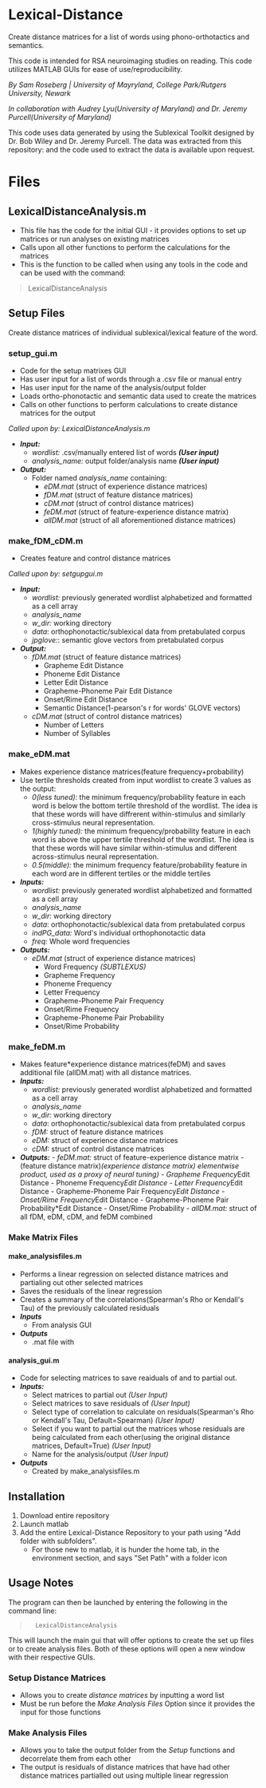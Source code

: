 # Lexical-Distance
Create distance matrices for a list of words using phono-orthotactics and semantics.

This code is intended for RSA neuroimaging studies on reading. This code utilizes MATLAB GUIs for ease of use/reproducibility. 

*By Sam Roseberg | University of Mayryland, College Park/Rutgers University, Newark*

*In collaboration with Audrey Lyu(University of Maryland) and Dr. Jeremy Purcell(University of Maryland)*

This code uses data generated by using the Sublexical Toolkit designed by Dr. Bob Wiley and Dr. Jeremy Purcell. The data was extracted from this repository: <put pg toolkit repository> and the code used to extract the data is available upon request. 

# Files
## LexicalDistanceAnalysis.m
- This file has the code for the initial GUI - it provides options to set up matrices or run analyses on existing matrices
- Calls upon all other functions to perform the calculations for the matrices
- This is the function to be called when using any tools in the code and can be used with the command:  
 >LexicalDistanceAnalysis
## Setup Files
Create distance matrices of individual sublexical/lexical feature of the word. 
### setup_gui.m
- Code for the setup matrixes GUI
- Has user input for a list of words through a .csv file or manual entry
- Has user input for the name of the analysis/output folder
- Loads ortho-phonotactic and semantic data used to create the matrices
- Calls on other functions to perform calculations to create distance matrices for the output

*Called upon by: LexicalDistanceAnalysis.m*

- ***Input:***
    - *wordlist:*  .csv/manually entered list of words ***(User input)***
    - *analysis_name:* output folder/analysis name ***(User input)***
- ***Output:***
    - Folder named *analysis_name* containing:
        - *eDM.mat* (struct of experience distance matrices)
        - *fDM.mat* (struct of feature distance matrices)
        - *cDM.mat* (struct of control distance matrices)
        - *feDM.mat* (struct of feature-experience distance matrix)
        - *allDM.mat* (struct of all aforementioned distance matrices)

### make_fDM_cDM.m
- Creates feature and control distance matrices  

*Called upon by: setgupgui.m*
- ***Input:***
    - *wordlist:* previously generated wordlist alphabetized and formatted as a cell array
    - *analysis_name*
    - *w_dir:* working directory
    - *data*: orthophonotactic/sublexical data from pretabulated corpus
    - *jpglove:*: semantic glove vectors from pretabulated corpus
- ***Output:***
    - *fDM.mat* (struct of feature distance matrices)
        - Grapheme Edit Distance
        - Phoneme Edit Distance
        - Letter Edit Distance
        - Grapheme-Phoneme Pair Edit Distance 
        - Onset/Rime Edit Distance
        - Semantic Distance(1-pearson's r for words' GLOVE vectors)
    - *cDM.mat* (struct of control distance matrices)
        - Number of Letters
        - Number of Syllables

### make_eDM.mat
- Makes experience distance matrices(feature frequency+probability)
- Use tertile thresholds created from input wordlist to create 3 values as the output: 
    - *0(less tuned):* the minimum frequency/probability feature in each word is below the bottom tertile threshold of the wordlist. The idea is that these words will have diffrerent within-stimulus and similarly cross-stimulus neural representation. 
    - *1(highly tuned):* the minimum frequency/probability feature in each word is above the upper tertile threshold of the wordlist. The idea is that these words will have similar within-stimulus and different across-stimulus neural representation. 
    - *0.5(middle):* the minimum frequency feature/probability feature in each word are in different tertiles or the middle tertiles 
- ***Inputs:***
    - *wordlist:* previously generated wordlist alphabetized and formatted as a cell array
    - *analysis_name*
    - *w_dir:* working directory
    - *data*: orthophonotactic/sublexical data from pretabulated corpus
    - *indPG_data:* Word's individual orthophonotactic data
    - *freq:* Whole word frequencies
- ***Outputs:***
    - *eDM.mat* (struct of experience distance matrices)
        - Word Frequency *(SUBTLEXUS)*
         - Grapheme Frequency
        - Phoneme Frequency
        - Letter Frequency
        - Grapheme-Phoneme Pair Frequency
        - Onset/Rime Frequency
        - Grapheme-Phoneme Pair Probability
        - Onset/Rime Probability
        

### make_feDM.m
- Makes feature*experience distance matrices(feDM) and saves additional file (allDM.mat) with all distance matrices. 
- ***Inputs:***
    - *wordlist:* previously generated wordlist alphabetized and formatted as a cell array
    - *analysis_name*
    - *w_dir:* working directory
    - *data*: orthophonotactic/sublexical data from pretabulated corpus
    - *fDM:* struct of feature distance matrices
    - *eDM:* struct of experience distance matrices
    - *cDM:* struct of control distance matrices
- ***Outputs:***
        - *feDM.mat:* struct of feature-experience distance matrix
            - (feature distance matrix)*(experience distance matrix) elementwise product, used as a proxy of neural tuning)
                - Grapheme Frequency*Edit Distance
                - Phoneme Frequency*Edit Distance
                - Letter Frequency*Edit Distance
                - Grapheme-Phoneme Pair Frequency*Edit Distance
                - Onset/Rime Frequency*Edit Distance
                - Grapheme-Phoneme Pair Probability*Edit Distance
                - Onset/Rime Probability
        - *allDM.mat:* struct of all fDM, eDM, cDM, and feDM combined


### Make Matrix Files
#### make_analysisfiles.m
- Performs a linear regression on selected distance matrices and partialing out other selected matrices
- Saves the residuals of the linear regression
- Creates a summary of the correlations(Spearman's Rho or Kendall's Tau) of the previously calculated residuals 
- ***Inputs***
    - From analysis GUI
- ***Outputs***
    - .mat file with 

#### analysis_gui.m
- Code for selecting matrices to save reaiduals of and to partial out. 
- ***Inputs:***
    - Select matrices to partial out *(User Input)*
    - Select matrices to save residuals of *(User Input)*
    - Select type of correlation to calculate on residuals(Spearman's Rho or Kendall's Tau, Default=Spearman) *(User Input)*
    - Select if you want to partial out the matrices whose residuals are being calculated from each other(using the original distance matrices, Default=True) *(User Input)*
    - Name for the analysis/output *(User Input)*
- ***Outputs*** 
    - Created by make_analysisfiles.m

## Installation
1. Download entire repository
2. Launch matlab
3. Add the entire Lexical-Distance Repository to your path using "Add folder with subfolders".
    - For those new to matlab, it is hunder the home tab, in the environment section, and says "Set Path" with a folder icon

## Usage Notes
The program can then be launched by entering the  following in the command line:        
>       LexicalDistanceAnalysis

This will launch the main gui that will offer options to create the set up files or to create analysis files. Both of these options will open a new window with their respective GUIs. 
### Setup Distance Matrices
- Allows you to create *distance matrices* by inputting a word list
- Must be run before the *Make Analysis Files* Option since it provides the input for those functions
### Make Analysis Files
- Allows you to take the output folder from the *Setup* functions and decorrelate them from each other
- The output is residuals of distance matrices that have had other distance matrices partialled out using multiple linear regression

